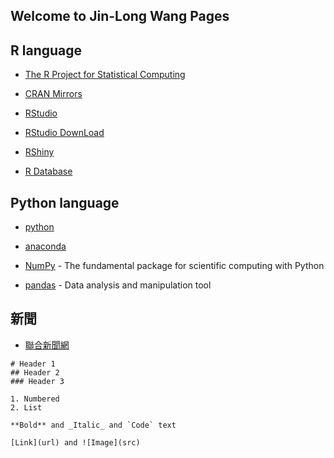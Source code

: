 ## Welcome to Jin-Long Wang Pages

## R language

- [The R Project for Statistical Computing](https://www.r-project.org/)
- [CRAN Mirrors](https://cran.r-project.org/mirrors.html)

- [RStudio](https://rstudio.com/products/rstudio/)
- [RStudio DownLoad](https://rstudio.com/products/rstudio/download/#download)
- [RShiny](https://shiny.rstudio.com/)

- [R Database](https://db.rstudio.com/)


## Python language

- [python](https://www.python.org/)
- [anaconda](https://www.anaconda.com/products/individual)

- [NumPy](https://numpy.org/) - The fundamental package for scientific computing with Python
- [pandas](https://pandas.pydata.org/) - Data analysis and manipulation tool


## 新聞

- [聯合新聞網](https://udn.com/news/index)

```
# Header 1
## Header 2
### Header 3

1. Numbered
2. List

**Bold** and _Italic_ and `Code` text

[Link](url) and ![Image](src)
```

